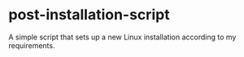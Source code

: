 # post-installation-script
A simple script that sets up a new Linux installation according to my requirements.

